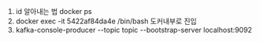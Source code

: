 1. id 알아내는 법 docker ps
2. docker exec -it 5422af84da4e /bin/bash 도커내부로 진입
3. kafka-console-producer --topic topic --bootstrap-server localhost:9092
